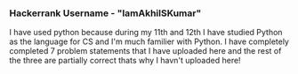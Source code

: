 <h3>Hackerrank Username - "IamAkhilSKumar"</h3>

<p>I have used python because during my 11th and 12th I have studied Python as the language for CS and I'm much familier with Python. I have completely completed 7 problem statements that I have uploaded here and the rest of the three are partially correct thats why I havn't uploaded here!</p>
